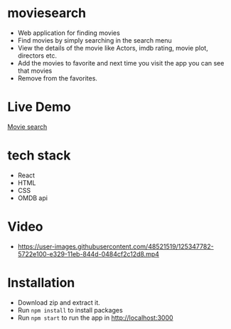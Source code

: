 


# moviesearch
* Web application for finding movies
* Find movies by simply searching in the search menu
* View the details of the movie like Actors, imdb rating, movie plot, directors etc.
* Add the movies to favorite and next time you visit the app you can see that movies
* Remove from the favorites.

# Live Demo
[Movie search](https://hiteshparate.github.io/moviesearch/)

# tech stack
* React
* HTML
* CSS
* OMDB api

# Video
- https://user-images.githubusercontent.com/48521519/125347782-5722e100-e329-11eb-844d-0484cf2c12d8.mp4


# Installation
* Download zip and extract it.
* Run `npm install` to install packages
* Run `npm start` to run the app in [http://localhost:3000](http://localhost:3000)
